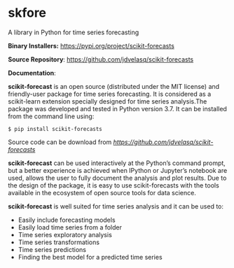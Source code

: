 # skfore
A library in Python for time series forecasting


**Binary Installers:** https://pypi.org/project/scikit-forecasts

**Source Repository**: https://github.com/jdvelasq/scikit-forecasts

**Documentation**: 

**scikit-forecast** is an open source (distributed under the MIT license) and friendly-user
package for time series forecasting. It is considered as a scikit-learn extension specially
designed for time series analysis.The package was developed and tested in Python version 3.7. 
It can be installed from the command line using:

``$ pip install scikit-forecasts``

Source code can be download from *https://github.com/jdvelasq/scikit-forecasts*

**scikit-forecast** can be used interactively at the Python’s command prompt, but a better
experience is achieved when IPython or Jupyter’s notebook are used, allows the
user to fully document the analysis and plot results. Due to the design of
the package, it is easy to use scikit-forecasts with the tools available in the ecosystem
of open source tools for data science.

**scikit-forecast** is well suited for time series analysis and it can be used to:
* Easily include forecasting models
* Easily load time series from a folder
* Time series exploratory analysis
* Time series transformations
* Time series predictions
* Finding the best model for a predicted time series
